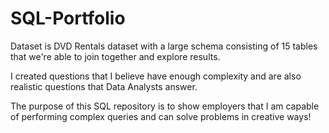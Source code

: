 # SQL-Portfolio
Dataset is DVD Rentals dataset with a large schema consisting of 15 tables that we're able to join together and explore results.

I created questions that I believe have enough complexity and are also realistic questions that Data Analysts answer.

The purpose of this SQL repository is to show employers that I am capable of performing complex queries and can solve problems in creative ways!
